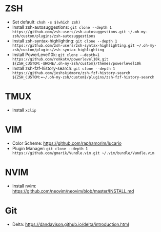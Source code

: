 # ZSH
- Set default: `chsh -s $(which zsh)`
- Install zsh-autosuggestions: `git clone --depth 1 https://github.com/zsh-users/zsh-autosuggestions.git ~/.oh-my-zsh/custom/plugins/zsh-autosuggestions`
- Install zsh-syntax-highlighting: `git clone --depth 1 https://github.com/zsh-users/zsh-syntax-highlighting.git ~/.oh-my-zsh/custom/plugins/zsh-syntax-highlighting`
- Install PowerLevel10k: `git clone --depth=1 https://github.com/romkatv/powerlevel10k.git ${ZSH_CUSTOM:-$HOME/.oh-my-zsh/custom}/themes/powerlevel10k`
- Install zsh-fzf-history-search: `git clone --depth 1 https://github.com/joshskidmore/zsh-fzf-history-search ${ZSH_CUSTOM:=~/.oh-my-zsh/custom}/plugins/zsh-fzf-history-search`

# TMUX
- Install `xclip`

# VIM
- Color Scheme: https://github.com/raphamorim/lucario
- Plugin Manager: `git clone --depth 1 https://github.com/gmarik/Vundle.vim.git ~/.vim/bundle/Vundle.vim`

# NVIM
- Install nvim: https://github.com/neovim/neovim/blob/master/INSTALL.md
# Git
- Delta: https://dandavison.github.io/delta/introduction.html
